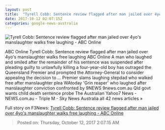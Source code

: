 ```yaml
---
layout: post
title:  "Tyrell Cobb: Sentence review flagged after man jailed over 4yo's manslaughter walks free laughing - ABC Online"
date: 2017-10-12 02:07:15Z
categories: google-news-australia
---
```


![Tyrell Cobb: Sentence review flagged after man jailed over 4yo's manslaughter walks free laughing - ABC Online](http://www.abc.net.au/news/image/9040512-1x1-700x700.jpg)

ABC Online Tyrell Cobb: Sentence review flagged after man jailed over 4yo's manslaughter walks free laughing ABC Online A man who laughed and smiled after the remainder of his sentence was suspended after pleading guilty to unlawfully killing a four-year-old boy has outraged the Queensland Premier and prompted the Attorney-General to consider appealing the decision to ... Premier slams laughing stepdad who walked free after manslaughter plea WAtoday 'Grin reaper' who laughed after manslaughter conviction confronted by 9NEWS 9news.com.au Qld govt wants child death sentence probe The Australian Yahoo7 News - NEWS.com.au - Triple M - Sky News Australia all 42 news articles »


Full story on F3News: [Tyrell Cobb: Sentence review flagged after man jailed over 4yo's manslaughter walks free laughing - ABC Online](http://www.f3nws.com/n/CpqzcH)

> Posted on: Thursday, October 12, 2017 2:07:15 AM
